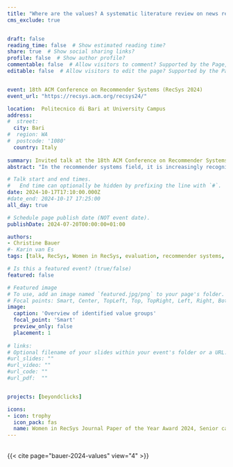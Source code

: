 ```yaml
---
title: "Where are the values? A systematic literature review on news recommender systems"
cms_exclude: true


draft: false
reading_time: false  # Show estimated reading time?
share: true  # Show social sharing links?
profile: false  # Show author profile?
commentable: false  # Allow visitors to comment? Supported by the Page, Post, and Docs content types.
editable: false  # Allow visitors to edit the page? Supported by the Page, Post, and Docs content types.


event: 18th ACM Conference on Recommender Systems (RecSys 2024)
event_url: "https://recsys.acm.org/recsys24/"

location:  Politecnico di Bari at University Campus
address:
#  street: 
  city: Bari
#  region: WA
#  postcode: '1080'
  country: Italy
  
summary: Invited talk at the 18th ACM Conference on Recommender Systems (RecSys 2024) as awardee of the Women in RecSys Journal Paper of the Year Award 2024, Senior category.
abstract: "In the recommender systems field, it is increasingly recognized that focusing on accuracy measures is limiting and misguided. Unsurprisingly, in recent years, the field has witnessed more interest in the research of values 'beyond accuracy.' This trend is particularly pronounced in the news domain where recommender systems perform parts of the editorial function, required to uphold journalistic values of news organizations. In the literature, various values and approaches have been proposed and evaluated. This paper reviews the current state of the proposed news recommender systems (NRS). We perform a systematic literature review, analyzing 183 papers. The primary aim is to study the development, scope, and focus of value-aware NRS over time. In contrast to previous surveys, we are particularly interested in identifying the range of values discussed and evaluated in the context of NRS, and embrace an interdisciplinary view. We identified a total of 40 values, categorized into five value groups. Most research on value-aware NRS has taken an algorithmic approach, whereas conceptual discussions are comparably scarce. Often, algorithms are evaluated by accuracy-based metrics, but the values are not evaluated with respective measures. Overall, our work identifies research gaps concerning values that have not received much attention. Values need to be targeted on a more fine-grained and specific level."

# Talk start and end times.
#   End time can optionally be hidden by prefixing the line with `#`.
date: 2024-10-17T17:10:00.000Z
#date_end: 2024-10-17 17:25:00
all_day: true

# Schedule page publish date (NOT event date).
publishDate: 2024-07-20T00:00:00+01:00

authors:
- Christine Bauer
#- Karin van Es
tags: [talk, RecSys, Women in RecSys, evaluation, recommender systems, values, news recommender systems, news, systematic literature review, survey, TORS]

# Is this a featured event? (true/false)
featured: false

# Featured image
# To use, add an image named `featured.jpg/png` to your page's folder.
# Focal points: Smart, Center, TopLeft, Top, TopRight, Left, Right, BottomLeft, Bottom, BottomRight.
image:
  caption: 'Overview of identified value groups'
  focal_point: 'Smart'
  preview_only: false
  placement: 1
  
# links:
# Optional filename of your slides within your event's folder or a URL.
#url_slides: ""
#url_video: ""
#url_code: ""
#url_pdf:  ""


projects: [beyondclicks]

icons:
- icon: trophy
  icon_pack: fas
  name: Women in RecSys Journal Paper of the Year Award 2024, Senior category
---
```



<br>
{{< cite  page="bauer-2024-values" view="4" >}}

